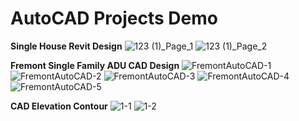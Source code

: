 # AutoCAD Projects Demo
**Single House Revit Design**
![123 (1)_Page_1](https://user-images.githubusercontent.com/69872931/183787043-3ae520f6-fe3c-4442-8122-de43f467be31.jpg)
![123 (1)_Page_2](https://user-images.githubusercontent.com/69872931/183787036-daed7d5b-30bb-4285-ae97-c9b0b071e6c1.jpg)

**Fremont Single Family ADU CAD Design**
![FremontAutoCAD-1](https://user-images.githubusercontent.com/69872931/183787485-79e88ac6-c98f-4e65-9274-21a8143ec39d.jpg)
![FremontAutoCAD-2](https://user-images.githubusercontent.com/69872931/183787496-0d7bb451-a188-43d6-89db-89dbfb5a9b74.jpg)
![FremontAutoCAD-3](https://user-images.githubusercontent.com/69872931/183787501-adea6973-3209-4d2b-b0ea-e62d8de79d4c.jpg)
![FremontAutoCAD-4](https://user-images.githubusercontent.com/69872931/183787505-889d5b12-09a1-4ee8-91c0-8c356438d877.jpg)
![FremontAutoCAD-5](https://user-images.githubusercontent.com/69872931/183787508-0d5b55c2-bf95-4b5c-afd9-d5c91d866885.jpg)

**CAD Elevation Contour**
![1-1](https://user-images.githubusercontent.com/69872931/183787743-5dc548df-a103-49dc-a5fe-5d9776bde06d.PNG)
![1-2](https://user-images.githubusercontent.com/69872931/183787746-4e1aed3f-48ba-43b6-afff-6710d5eff789.PNG)

